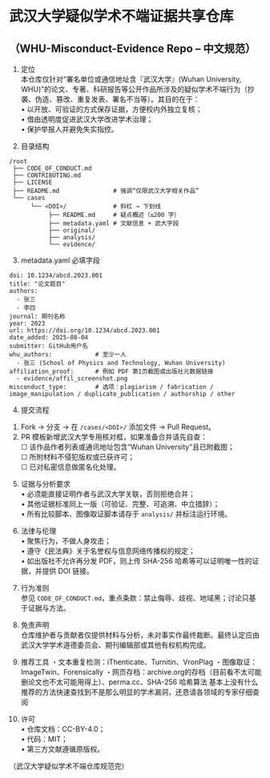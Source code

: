 # 武汉大学疑似学术不端证据共享仓库  
## （WHU-Misconduct-Evidence Repo – 中文规范）

1. 定位  
本仓库仅针对“署名单位或通信地址含『武汉大学』(Wuhan University, WHU)”的论文、专著、科研报告等公开作品所涉及的疑似学术不端行为（抄袭、伪造、篡改、重复发表、署名不当等）。其目的在于：  
• 以开放、可验证的方式保存证据，方便校内外独立复核；  
• 借由透明度促进武汉大学改进学术治理；  
• 保护举报人并避免失实指控。  



2. 目录结构  
```
/root
 ├── CODE_OF_CONDUCT.md
 ├── CONTRIBUTING.md
 ├── LICENSE
 ├── README.md               # 强调“仅限武汉大学相关作品”
 └── cases
      └── <DOI>/             # 斜杠 → 下划线
           ├── README.md     # 疑点概述（≤200 字）
           ├── metadata.yaml # 文献信息 + 武大字段
           ├── original/
           ├── analysis/
           └── evidence/
```

3. metadata.yaml 必填字段  
```
doi: 10.1234/abcd.2023.001
title: "论文题目"
authors:
  - 张三
  - 李四
journal: 期刊名称
year: 2023
url: https://doi.org/10.1234/abcd.2023.001
date_added: 2025-08-04
submitter: GitHub用户名
whu_authors:            # 至少一人
  - 张三 (School of Physics and Technology, Wuhan University)
affiliation_proof:      # 例如 PDF 第1页截图或出版社元数据链接
  - evidence/affil_screenshot.png
misconduct_type:        # 选项：plagiarism / fabrication / image_manipulation / duplicate_publication / authorship / other
```

4. 提交流程  
1) Fork → 分支 → 在 `/cases/<DOI>/` 添加文件 → Pull Request。  
2) PR 模板新增武汉大学专用核对框，如果准备合并请先自查：  
   ☐ 该作品作者列表或通讯地址包含“Wuhan University”且已附截图；  
   ☐ 所附材料不侵犯版权或已获许可；  
   ☐ 已对私密信息做匿名化处理。  

5. 证据与分析要求  
• 必须能直接证明作者与武汉大学关联，否则拒绝合并；  
• 其他证据标准同上一版（可验证、完整、可追溯、中立措辞）；  
• 所有比较脚本、图像取证脚本请存于 `analysis/` 并标注运行环境。  

6. 法律与伦理  
• 聚焦行为，不做人身攻击；  
• 遵守《民法典》关于名誉权与信息网络传播权的规定；  
• 如出版社不允许再分发 PDF，则上传 SHA-256 哈希等可以证明唯一性的证据，并提供 DOI 链接。  

7. 行为准则  
参见 `CODE_OF_CONDUCT.md`，重点条款：禁止侮辱、歧视、地域黑；讨论只基于证据与方法。  

8. 免责声明  
仓库维护者与贡献者仅提供材料与分析，未对事实作最终裁断。最终认定应由武汉大学学术道德委员会、期刊编辑部或其他有权机构完成。  

9. 推荐工具
・文本重复检测：iThenticate、Turnitin、VronPlag
・图像取证：ImageTwin、Forensically
・网页存档：archive.org的存档（目前看不太可能删论文也不太可能用得上）、perma.cc、SHA-256 哈希算法
基本上没有什么推荐的方法快速查找到不是那么明显的学术漏洞，还恳请各领域的专家仔细查阅 

11. 许可  
• 仓库文档：CC-BY-4.0；  
• 代码：MIT；  
• 第三方文献遵循原版权。  

（武汉大学疑似学术不端仓库规范完）
